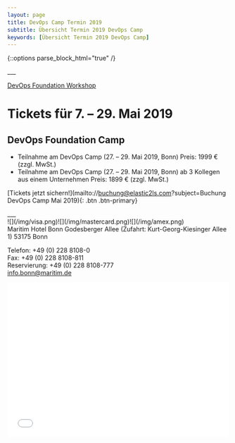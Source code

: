 ```yaml
---
layout: page
title: DevOps Camp Termin 2019
subtitle: Übersicht Termin 2019 DevOps Camp
keywords: [Übersicht Termin 2019 DevOps Camp]
---
```

{::options parse_block_html="true" /}
<div class="slider">
___
<div id="carousel" class="carousel">
<div class="carousel-inner">

[DevOps Foundation Workshop](/img/DevOps_logo.jpg)
# Tickets für 7\. – 29\. Mai 2019

## DevOps Foundation Camp


* Teilnahme am DevOps Camp (27\. – 29\. Mai 2019, Bonn) Preis: 1999 € (zzgl. MwSt.)
* Teilnahme am DevOps Camp (27\. – 29\. Mai 2019, Bonn) ab 3 Kollegen aus einem Unternehmen Preis: 1899 € (zzgl. MwSt.)  

[Tickets jetzt sichern!](mailto://buchung@elastic2ls.com?subject=Buchung DevOps Camp Mai 2019){: .btn .btn-primary}

</div>
___
</div>
</div>

<div class="offer_payment">![](/img/visa.png)![](/img/mastercard.png)![](/img/amex.png)
</div>

<div class="offer_location">
Maritim Hotel Bonn Godesberger Allee  
(Zufahrt: Kurt-Georg-Kiesinger  
Allee 1)  
53175 Bonn

Telefon: +49 (0) 228 8108-0  
Fax: +49 (0) 228 8108-811  
Reservierung: +49 (0) 228 8108-777  
info.bonn@maritim.de
</div>

<div class="offer_map">


<div class="col-md-24">
<iframe scrolling="no" marginheight="0" marginwidth="0" src="../osm_hotel_maritim.html?lat=50.70476,lon=7.13490,info=,zoom=15" width="100%" height="350" frameborder="0">
</iframe>
</div>
